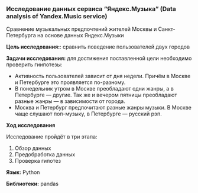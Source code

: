 ### Исследование данных сервиса “Яндекс.Музыка” (Data analysis of Yandex.Music service)

Сравнение музыкальных предпочтений жителей Москвы и Санкт-Петербурга на основе данных Яндекс.Музыки

**Цель исследования:**: сравнить поведение пользователей двух городов

**Задачи исследования:** для достижения поставленной цели необходимо проверить гиипотезы:

* Активность пользователей зависит от дня недели. Причём в Москве и Петербурге это проявляется по-разному.
* В понедельник утром в Москве преобладают одни жанры, а в Петербурге — другие. Так же и вечером пятницы преобладают разные жанры — в зависимости от города. 
* Москва и Петербург предпочитают разные жанры музыки. В Москве чаще слушают поп-музыку, в Петербурге — русский рэп.

**Ход исследования**

Исследование пройдёт в три этапа:

 1. Обзор данных
 2. Предобработка данных
 3. Проверка гипотез

**Язык:** Python 

**Библиотеки:** pandas
